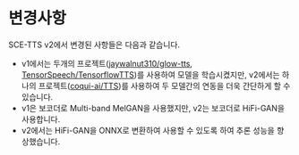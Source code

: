 # 변경사항

SCE-TTS v2에서 변경된 사항들은 다음과 같습니다.

- v1에서는 두개의 프로젝트([jaywalnut310/glow-tts](https://github.com/jaywalnut310/glow-tts), [TensorSpeech/TensorflowTTS](https://github.com/TensorSpeech/TensorflowTTS))를 사용하여 모델을 학습시켰지만, v2에서는 하나의 프로젝트([coqui-ai/TTS](https://github.com/coqui-ai/TTS))를 사용하여 두 모델간의 연동을 더욱 간단하게 할 수 있습니다.
- v1은 보코더로 Multi-band MelGAN을 사용했지만, v2는 보코더로 HiFi-GAN을 사용합니다.
- v2에서는 HiFi-GAN을 ONNX로 변환하여 사용할 수 있도록 하여 추론 성능을 향상했습니다.